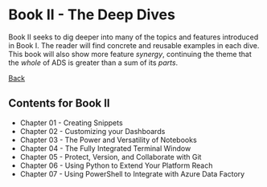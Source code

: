 # Book II - The Deep Dives

Book II seeks to dig deeper into many of the topics and features introduced in Book I. The reader will find concrete and reusable examples in each dive. This book will also show more feature *synergy*, continuing the theme that the *whole* of ADS is greater than a sum of its *parts*.


[Back](../readme.md)

## Contents for Book II
- Chapter 01 - Creating Snippets
- Chapter 02 - Customizing your Dashboards
- Chapter 03 - The Power and Versatility of Notebooks
- Chapter 04 - The Fully Integrated Terminal Window
- Chapter 05 - Protect, Version, and Collaborate with Git
- Chapter 06 - Using Python to Extend Your Platform Reach
- Chapter 07 - Using PowerShell to Integrate with Azure Data Factory